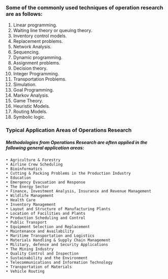 ### Some of the commonly used techniques of operation research are as follows:
1. Linear programming.
2. Waiting line theory or queuing theory.
3. Inventory control models.
4. Replacement problems.
5. Network Analysis.
6. Sequencing.
7. Dynamic programming.
8. Assignment problems.
9. Decision theory.
10. Integer Programming.
11. Transportation Problems.
12. Simulation.
13. Goal Programming.
14. Markov Analysis.
15. Game Theory.
16. Heuristic Models.
17. Routing Models.
18. Symbolic logic.

### Typical Application Areas of Operations Research
##### Methodologies from Operations Research are often applied in the following general application areas:
	• Agriculture & Forestry
	• Airline Crew Scheduling
	• Bioinformatics
	• Cutting & Packing Problems in the Production Industry
	• Education
	• Emergency Evacuation and Response
	• The Energy Sector
	• Finance, Investment Analysis, Insurance and Revenue Management
	• Wildlife Management
	• Health Care
	• Inventory Management
	• Layout and Structure of Manufacturing Plants
	• Location of Facilities and Plants
	• Production Scheduling and Control
	• Public Transport
	• Equipment Selection and Replacement
	• Maintenance and Availability
	• Maritime Transportation and Logistics
	• Materials Handling & Supply Chain Management
	• Military, defence and Security Applications
	• The Mining Industry
	• Quality Control and Inspection
	• Sustainability and the Environment
	• Telecommunications and Information Technology
	• Transportation of Materials
	• Vehicle Routing
